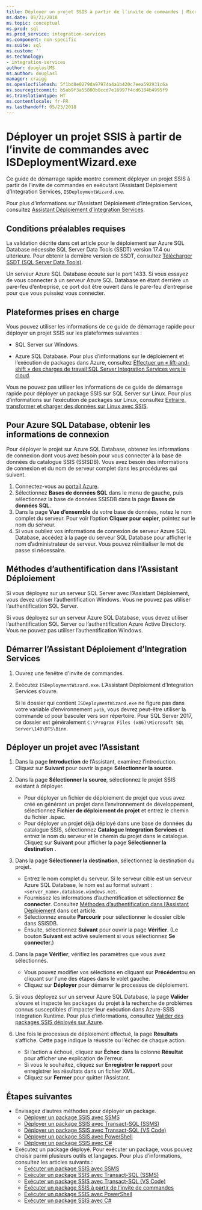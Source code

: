 ```yaml
---
title: Déployer un projet SSIS à partir de l’invite de commandes | Microsoft Docs
ms.date: 05/21/2018
ms.topic: conceptual
ms.prod: sql
ms.prod_service: integration-services
ms.component: non-specific
ms.suite: sql
ms.custom: ''
ms.technology:
- integration-services
author: douglaslMS
ms.author: douglasl
manager: craigg
ms.openlocfilehash: 5f1bd8e0279da97974a4a1b420c7eea592931c6a
ms.sourcegitcommit: b5ab9f3a55800b0ccd7e16997f4cd6184b4995f9
ms.translationtype: HT
ms.contentlocale: fr-FR
ms.lasthandoff: 05/23/2018
---
```

# <a name="deploy-an-ssis-project-from-the-command-prompt-with-isdeploymentwizardexe"></a>Déployer un projet SSIS à partir de l’invite de commandes avec ISDeploymentWizard.exe
Ce guide de démarrage rapide montre comment déployer un projet SSIS à partir de l’invite de commandes en exécutant l’Assistant Déploiement d’Integration Services, `ISDeploymentWizard.exe`.

Pour plus d’informations sur l’Assistant Déploiement d’Integration Services, consultez [Assistant Déploiement d’Integration Services](packages/deploy-integration-services-ssis-projects-and-packages.md#integration-services-deployment-wizard).

## <a name="prerequisites"></a>Conditions préalables requises

La validation décrite dans cet article pour le déploiement sur Azure SQL Database nécessite SQL Server Data Tools (SSDT) version 17.4 ou ultérieure. Pour obtenir la dernière version de SSDT, consultez [Télécharger SSDT (SQL Server Data Tools)](../ssdt/download-sql-server-data-tools-ssdt.md).

Un serveur Azure SQL Database écoute sur le port 1433. Si vous essayez de vous connecter à un serveur Azure SQL Database en étant derrière un pare-feu d’entreprise, ce port doit être ouvert dans le pare-feu d’entreprise pour que vous puissiez vous connecter.

## <a name="supported-platforms"></a>Plateformes prises en charge

Vous pouvez utiliser les informations de ce guide de démarrage rapide pour déployer un projet SSIS sur les plateformes suivantes :

-   SQL Server sur Windows.

-   Azure SQL Database. Pour plus d’informations sur le déploiement et l’exécution de packages dans Azure, consultez [Effectuer un « lift-and-shift » des charges de travail SQL Server Integration Services vers le cloud](lift-shift/ssis-azure-lift-shift-ssis-packages-overview.md).

Vous ne pouvez pas utiliser les informations de ce guide de démarrage rapide pour déployer un package SSIS sur SQL Server sur Linux. Pour plus d’informations sur l’exécution de packages sur Linux, consultez [Extraire, transformer et charger des données sur Linux avec SSIS](../linux/sql-server-linux-migrate-ssis.md).

## <a name="for-azure-sql-database-get-the-connection-info"></a>Pour Azure SQL Database, obtenir les informations de connexion

Pour déployer le projet sur Azure SQL Database, obtenez les informations de connexion dont vous avez besoin pour vous connecter à la base de données du catalogue SSIS (SSISDB). Vous avez besoin des informations de connexion et du nom de serveur complet dans les procédures qui suivent.

1. Connectez-vous au [portail Azure](https://portal.azure.com/).
2. Sélectionnez **Bases de données SQL** dans le menu de gauche, puis sélectionnez la base de données SSISDB dans la page **Bases de données SQL**. 
3. Dans la page **Vue d’ensemble** de votre base de données, notez le nom complet du serveur. Pour voir l’option **Cliquer pour copier**, pointez sur le nom du serveur. 
4. Si vous oubliez vos informations de connexion de serveur Azure SQL Database, accédez à la page du serveur SQL Database pour afficher le nom d’administrateur de serveur. Vous pouvez réinitialiser le mot de passe si nécessaire.

## <a name="authentication-methods-in-the-deployment-wizard"></a>Méthodes d’authentification dans l’Assistant Déploiement

Si vous déployez sur un serveur SQL Server avec l’Assistant Déploiement, vous devez utiliser l’authentification Windows. Vous ne pouvez pas utiliser l’authentification SQL Server.

Si vous déployez sur un serveur Azure SQL Database, vous devez utiliser l’authentification SQL Server ou l’authentification Azure Active Directory. Vous ne pouvez pas utiliser l’authentification Windows.

## <a name="start-the-integration-services-deployment-wizard"></a>Démarrer l’Assistant Déploiement d’Integration Services
1. Ouvrez une fenêtre d'invite de commandes.

2. Exécutez `ISDeploymentWizard.exe`. L’Assistant Déploiement d’Integration Services s’ouvre.

    Si le dossier qui contient `ISDeploymentWizard.exe` ne figure pas dans votre variable d’environnement `path`, vous devrez peut-être utiliser la commande `cd` pour basculer vers son répertoire. Pour SQL Server 2017, ce dossier est généralement `C:\Program Files (x86)\Microsoft SQL Server\140\DTS\Binn`.

## <a name="deploy-a-project-with-the-wizard"></a>Déployer un projet avec l’Assistant
1. Dans la page **Introduction** de l’Assistant, examinez l’introduction. Cliquez sur **Suivant** pour ouvrir la page **Sélectionner la source**.

2. Dans la page **Sélectionner la source**, sélectionnez le projet SSIS existant à déployer.
    -   Pour déployer un fichier de déploiement de projet que vous avez créé en générant un projet dans l’environnement de développement, sélectionnez **Fichier de déploiement de projet** et entrez le chemin du fichier .ispac.
    -   Pour déployer un projet déjà déployé dans une base de données du catalogue SSIS, sélectionnez **Catalogue Integration Services** et entrez le nom du serveur et le chemin du projet dans le catalogue.
    Cliquez sur **Suivant** pour afficher la page **Sélectionner la destination** .
  
3.  Dans la page **Sélectionner la destination**, sélectionnez la destination du projet.
    -   Entrez le nom complet du serveur. Si le serveur cible est un serveur Azure SQL Database, le nom est au format suivant : `<server_name>.database.windows.net`.
    -   Fournissez les informations d’authentification et sélectionnez **Se connecter**. Consultez [Méthodes d’authentification dans l’Assistant Déploiement](#wizard_auth) dans cet article.
    -   Sélectionnez ensuite **Parcourir** pour sélectionner le dossier cible dans SSISDB.
    -   Ensuite, sélectionnez **Suivant** pour ouvrir la page **Vérifier**. (Le bouton **Suivant** est activé seulement si vous sélectionnez **Se connecter**.)

4.  Dans la page **Vérifier**, vérifiez les paramètres que vous avez sélectionnés.
    -   Vous pouvez modifier vos sélections en cliquant sur **Précédent**ou en cliquant sur l'une des étapes dans le volet gauche.
    -   Cliquez sur **Déployer** pour démarrer le processus de déploiement.

5.  Si vous déployez sur un serveur Azure SQL Database, la page **Valider** s’ouvre et inspecte les packages du projet à la recherche de problèmes connus susceptibles d’impacter leur exécution dans Azure-SSIS Integration Runtime. Pour plus d’informations, consultez [Valider des packages SSIS déployés sur Azure](lift-shift/ssis-azure-validate-packages.md).

6.  Une fois le processus de déploiement effectué, la page **Résultats** s’affiche. Cette page indique la réussite ou l’échec de chaque action.
    -   Si l’action a échoué, cliquez sur **Échec** dans la colonne **Résultat** pour afficher une explication de l’erreur.
    -   Si vous le souhaitez, cliquez sur **Enregistrer le rapport** pour enregistrer les résultats dans un fichier XML.
    -   Cliquez sur **Fermer** pour quitter l’Assistant.

## <a name="next-steps"></a>Étapes suivantes
- Envisagez d’autres méthodes pour déployer un package.
    - [Déployer un package SSIS avec SSMS](./ssis-quickstart-deploy-ssms.md)
    - [Déployer un package SSIS avec Transact-SQL (SSMS)](./ssis-quickstart-deploy-tsql-ssms.md)
    - [Déployer un package SSIS avec Transact-SQL (VS Code)](ssis-quickstart-deploy-tsql-vscode.md)
    - [Déployer un package SSIS avec PowerShell](ssis-quickstart-deploy-powershell.md)
    - [Déployer un package SSIS avec C#](./ssis-quickstart-deploy-dotnet.md) 
- Exécutez un package déployé. Pour exécuter un package, vous pouvez choisir parmi plusieurs outils et langages. Pour plus d’informations, consultez les articles suivants :
    - [Exécuter un package SSIS avec SSMS](./ssis-quickstart-run-ssms.md)
    - [Exécuter un package SSIS avec Transact-SQL (SSMS)](./ssis-quickstart-run-tsql-ssms.md)
    - [Exécuter un package SSIS avec Transact-SQL (VS Code)](ssis-quickstart-run-tsql-vscode.md)
    - [Exécuter un package SSIS à partir de l’invite de commandes](./ssis-quickstart-run-cmdline.md)
    - [Exécuter un package SSIS avec PowerShell](ssis-quickstart-run-powershell.md)
    - [Exécuter un package SSIS avec C#](./ssis-quickstart-run-dotnet.md) 
